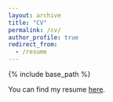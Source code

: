 ```yaml
---
layout: archive
title: "CV"
permalink: /cv/
author_profile: true
redirect_from:
  - /resume
---
```


{% include base_path %}

You can find my resume <a href="https://drive.google.com/file/d/189biVsfI7Zws_8rkpjsMNcOH8Tf-ya_5/view?usp=sharing" target="_blank">here</a>.
